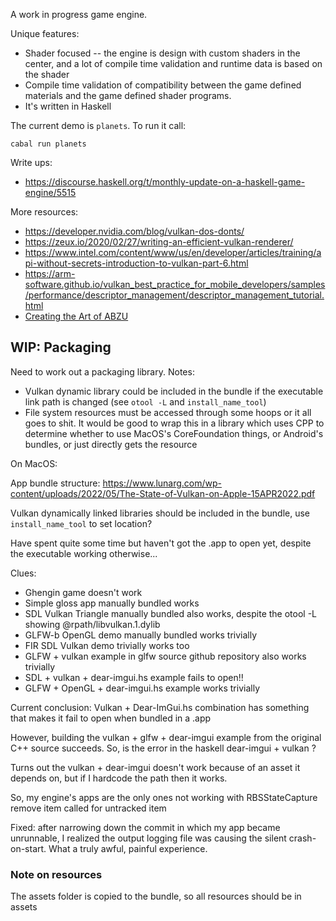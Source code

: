 A work in progress game engine.

Unique features:

* Shader focused -- the engine is design with custom shaders in the center, and
    a lot of compile time validation and runtime data is based on the shader
* Compile time validation of compatibility between the game defined materials
    and the game defined shader programs.
* It's written in Haskell


The current demo is `planets`. To run it call:
```
cabal run planets
```

Write ups:
* https://discourse.haskell.org/t/monthly-update-on-a-haskell-game-engine/5515

More resources:
* https://developer.nvidia.com/blog/vulkan-dos-donts/
* https://zeux.io/2020/02/27/writing-an-efficient-vulkan-renderer/
* https://www.intel.com/content/www/us/en/developer/articles/training/api-without-secrets-introduction-to-vulkan-part-6.html
* https://arm-software.github.io/vulkan_best_practice_for_mobile_developers/samples/performance/descriptor_management/descriptor_management_tutorial.html
* [Creating the Art of ABZU](https://www.youtube.com/watch?v=l9NX06mvp2E)

WIP: Packaging
---

Need to work out a packaging library.
Notes:
* Vulkan dynamic library could be included in the bundle if the executable
    link path is changed (see `otool -L` and `install_name_tool`)
* File system resources must be accessed through some hoops or it all goes to
    shit. It would be good to wrap this in a library which uses CPP to determine
    whether to use MacOS's CoreFoundation things, or Android's bundles, or just
    directly gets the resource

On MacOS:

App bundle structure:
https://www.lunarg.com/wp-content/uploads/2022/05/The-State-of-Vulkan-on-Apple-15APR2022.pdf

Vulkan dynamically linked libraries should be included in the bundle, use
`install_name_tool` to set location?

Have spent quite some time but haven't got the .app to open yet, despite the
executable working otherwise...

Clues:
* Ghengin game doesn't work
* Simple gloss app manually bundled works
* SDL Vulkan Triangle manually bundled also works, despite the otool -L showing @rpath/libvulkan.1.dylib
* GLFW-b OpenGL demo manually bundled works trivially
* FIR SDL Vulkan demo trivially works too
* GLFW + vulkan example in glfw source github repository also works trivially
* SDL + vulkan + dear-imgui.hs example fails to open!!
* GLFW + OpenGL + dear-imgui.hs example works trivially 

Current conclusion: Vulkan + Dear-ImGui.hs combination has something that makes
it fail to open when bundled in a .app

However, building the vulkan + glfw + dear-imgui example from the original C++ source succeeds.
So, is the error in the haskell dear-imgui + vulkan ?

Turns out the vulkan + dear-imgui doesn't work because of an asset it depends
on, but if I hardcode the path then it works.

So, my engine's apps are the only ones not working with
RBSStateCapture remove item called for untracked item

Fixed: after narrowing down the commit in which my app became unrunnable, I
realized the output logging file was causing the silent crash-on-start.  What a
truly awful, painful experience.

### Note on resources

The assets folder is copied to the bundle, so all resources should be in assets

